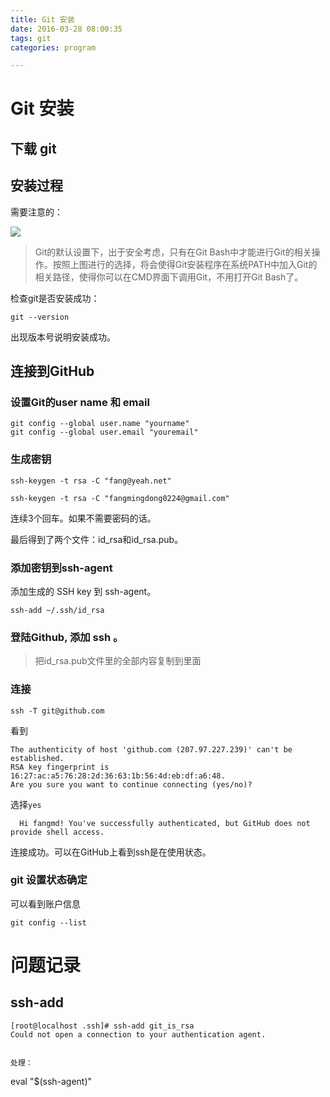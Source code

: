 ```yaml
---
title: Git 安装
date: 2016-03-28 08:00:35 
tags: git
categories: program

---
```




# Git 安装
## 下载 git
## 安装过程
需要注意的：

![](https://xuanwo.org/imgs/opinion/Git-path-setting.png)

>Git的默认设置下，出于安全考虑，只有在Git Bash中才能进行Git的相关操作。按照上图进行的选择，将会使得Git安装程序在系统PATH中加入Git的相关路径，使得你可以在CMD界面下调用Git，不用打开Git Bash了。

<!--more-->

检查git是否安装成功：

	git --version

出现版本号说明安装成功。

## 连接到GitHub
### 设置Git的user name 和 email

	git config --global user.name "yourname"
	git config --global user.email "youremail"

### 生成密钥
	ssh-keygen -t rsa -C "fang@yeah.net"

	ssh-keygen -t rsa -C "fangmingdong0224@gmail.com"

连续3个回车。如果不需要密码的话。

最后得到了两个文件：id_rsa和id_rsa.pub。

### 添加密钥到ssh-agent
添加生成的 SSH key 到 ssh-agent。

	ssh-add ~/.ssh/id_rsa

### 登陆Github, 添加 ssh 。
>把id_rsa.pub文件里的全部内容复制到里面

### 连接
	ssh -T git@github.com

看到

	The authenticity of host 'github.com (207.97.227.239)' can't be established.
    RSA key fingerprint is 16:27:ac:a5:76:28:2d:36:63:1b:56:4d:eb:df:a6:48.
    Are you sure you want to continue connecting (yes/no)?

选择`yes`

	  Hi fangmd! You've successfully authenticated, but GitHub does not provide shell access.

连接成功。可以在GitHub上看到ssh是在使用状态。

### git 设置状态确定
可以看到账户信息

	git config --list


# 问题记录

## ssh-add 

```
[root@localhost .ssh]# ssh-add git_is_rsa
Could not open a connection to your authentication agent.


处理：
```
eval "$(ssh-agent)"
```